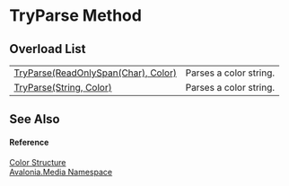 # TryParse Method


## Overload List
<table>
<tr>
<td><a href="M_Avalonia_Media_Color_TryParse">TryParse(ReadOnlySpan(Char), Color)</a></td>
<td>Parses a color string.</td>
</tr>
<tr>
<td><a href="M_Avalonia_Media_Color_TryParse_1">TryParse(String, Color)</a></td>
<td>Parses a color string.</td>
</tr>
</table>

## See Also


#### Reference
<a href="T_Avalonia_Media_Color">Color Structure</a>  
<a href="N_Avalonia_Media">Avalonia.Media Namespace</a>  
